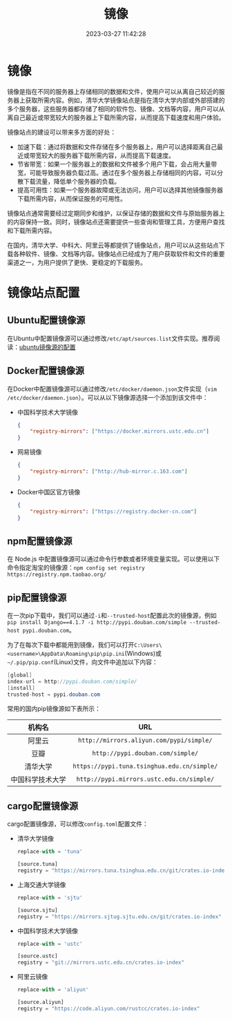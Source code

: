 ﻿---
title: 镜像
date: 2023-03-27 11:42:28
summary: 本文分享实际开发中常用到的镜像源的基本常识，介绍一些常见软件镜像源的配置方法。
tags:
- 程序设计
categories:
- 程序设计
---

# 镜像

镜像是指在不同的服务器上存储相同的数据和文件，使用户可以从离自己较近的服务器上获取所需内容。例如，清华大学镜像站点是指在清华大学内部或外部搭建的多个服务器，这些服务器都存储了相同的软件包、镜像、文档等内容，用户可以从离自己最近或带宽较大的服务器上下载所需内容，从而提高下载速度和用户体验。

镜像站点的建设可以带来多方面的好处：
- 加速下载：通过将数据和文件存储在多个服务器上，用户可以选择距离自己最近或带宽较大的服务器下载所需内容，从而提高下载速度。
- 节省带宽：如果一个服务器上的数据和文件被多个用户下载，会占用大量带宽，可能导致服务器负载过高。通过在多个服务器上存储相同的内容，可以分散下载流量，降低单个服务器的负载。
- 提高可用性：如果一个服务器故障或无法访问，用户可以选择其他镜像服务器下载所需内容，从而保证服务的可用性。

镜像站点通常需要经过定期同步和维护，以保证存储的数据和文件与原始服务器上的内容保持一致。同时，镜像站点还需要提供一些查询和管理工具，方便用户查找和下载所需内容。

在国内，清华大学、中科大、阿里云等都提供了镜像站点，用户可以从这些站点下载各种软件、镜像、文档等内容。镜像站点已经成为了用户获取软件和文件的重要渠道之一，为用户提供了更快、更稳定的下载服务。

# 镜像站点配置

## Ubuntu配置镜像源

在Ubuntu中配置镜像源可以通过修改`/etc/apt/sources.list`文件实现。推荐阅读：[ubuntu镜像源的配置](https://blog.csdn.net/liangzc1124/article/details/124580600)

## Docker配置镜像源

在Docker中配置镜像源可以通过修改`/etc/docker/daemon.json`文件实现（`vim /etc/docker/daemon.json`）。可以从以下镜像源选择一个添加到该文件中：
- 中国科学技术大学镜像
    ```json
    {
        "registry-mirrors": ["https://docker.mirrors.ustc.edu.cn"]
    }
    ```
- 网易镜像
    ```json
    {
        "registry-mirrors": ["http://hub-mirror.c.163.com"]
    }
    ```
- Docker中国区官方镜像
    ```json
    {
        "registry-mirrors": ["https://registry.docker-cn.com"]
    }
    ```

## npm配置镜像源

在 Node.js 中配置镜像源可以通过命令行参数或者环境变量实现。可以使用以下命令指定淘宝的镜像源：`npm config set registry https://registry.npm.taobao.org/`

## pip配置镜像源

在一次pip下载中，我们可以通过`-i`和`--trusted-host`配置此次的镜像源，例如`pip install Django==4.1.7 -i http://pypi.douban.com/simple --trusted-host pypi.douban.com`。

为了在每次下载中都能用到镜像，我们可以打开`C:\Users\<username>\AppData\Roaming\pip\pip.ini`(Windows)或`~/.pip/pip.conf`(Linux)文件，向文件中追加以下内容：
```java
[global]
index-url = http://pypi.douban.com/simple/
[install]
trusted-host = pypi.douban.com
```

常用的国内pip镜像源如下表所示：

| 机构名 | URL |
|:----:|:----:|
| 阿里云 | `http://mirrors.aliyun.com/pypi/simple/` |
| 豆瓣 | `http://pypi.douban.com/simple/` |
| 清华大学 | `https://pypi.tuna.tsinghua.edu.cn/simple/` |
| 中国科学技术大学 | `http://pypi.mirrors.ustc.edu.cn/simple/` |

## cargo配置镜像源

cargo配置镜像源，可以修改`config.toml`配置文件：
- 清华大学镜像
    ```python
    replace-with = 'tuna'
    
    [source.tuna]
    registry = "https://mirrors.tuna.tsinghua.edu.cn/git/crates.io-index.git"
    ```
- 上海交通大学镜像
    ```python
    replace-with = 'sjtu'
    
    [source.sjtu]
    registry = "https://mirrors.sjtug.sjtu.edu.cn/git/crates.io-index"
    ```
- 中国科学技术大学镜像
    ```python
    replace-with = 'ustc'
    
    [source.ustc]
    registry = "git://mirrors.ustc.edu.cn/crates.io-index"
    ```
- 阿里云镜像
    ```python
    replace-with = 'aliyun'
    
    [source.aliyun]
    registry = "https://code.aliyun.com/rustcc/crates.io-index"
    ```
